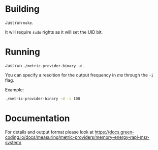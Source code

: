 # Building

Just run `make`.

It will require `sudo` rights as it will set the UID bit.

# Running

Just run `./metric-provider-binary -d`.

You can specify a resoltion for the output frequency in *ms* through the `-i` flag.

Example:

```bash
./metric-provider-binary -d -i 100
```

# Documentation

For details and output format please look at https://docs.green-coding.io/docs/measuring/metric-providers/memory-energy-rapl-msr-system/